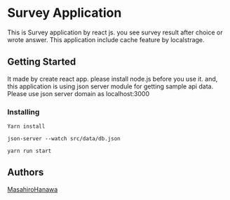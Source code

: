 # Survey Application
This is Survey application by react js. you see survey result after choice or wrote answer.
This application include cache feature by localstrage.

## Getting Started

It made by create react app. please install node.js before you use it.
and, this application is using json server module for getting sample api data.
Please use json server domain as localhost:3000

### Installing

```
Yarn install
```

```
json-server --watch src/data/db.json
```

```
yarn run start
```

## Authors

[MasahiroHanawa](https://github.com/masahirohanawa)
